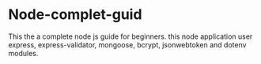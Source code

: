 # Node-complet-guid
This the a complete node js guide for beginners. 
    this node application user express, express-validator, mongoose, bcrypt, jsonwebtoken and  dotenv  modules.
